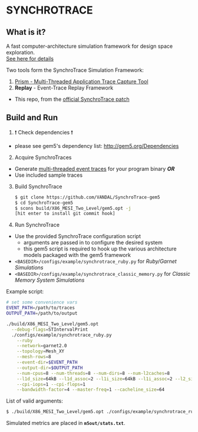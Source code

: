 # SYNCHROTRACE

## What is it?

A fast computer-architecture simulation framework for design space exploration.  
[See here for details](http://vlsi.ece.drexel.edu/index.php?title=SynchroTrace)

Two tools form the SynchroTrace Simulation Framework:

1. [Prism - Multi-Threaded Application Trace Capture Tool][Prism]
2. **Replay** - Event-Trace Replay Framework
  * This repo, from the [official SynchroTrace patch](http://reviews.gem5.org/r/3687)

## Build and Run

1. :exclamation: Check dependencies :exclamation:
  * please see gem5's dependency list: http://gem5.org/Dependencies
2. Acquire SynchroTraces
  * Generate [multi-threaded event traces][Prism] for your program binary ***OR***
  * Use included sample traces
3. Build SynchroTrace

   ```sh
   $ git clone https://github.com/VANDAL/SynchroTrace-gem5
   $ cd SynchroTrace-gem5
   $ scons build/X86_MESI_Two_Level/gem5.opt -j
   [hit enter to install git commit hook]
   ```
4. Run SynchroTrace
  * Use the provided SynchroTrace configuration script
    * arguments are passed in to configure the desired system
    * this gem5 script is required to hook up the various architecture models packaged with the gem5 framework
  * `<BASEDIR>/configs/example/synchrotrace_ruby.py` for *Ruby/Garnet Simulations*
  * `<BASEDIR>/configs/example/synchrotrace_classic_memory.py` for *Classic Memory System Simulations*

   Example script:

   ```sh
   # set some convenience vars
   EVENT_PATH=/path/to/traces
   OUTPUT_PATH=/path/to/output
   
   ./build/X86_MESI_Two_Level/gem5.opt                                                           \
     --debug-flags=STIntervalPrint                                                               \
     ./configs/example/synchrotrace_ruby.py                                                      \
       --ruby                                                                                    \
       --network=garnet2.0                                                                       \
       --topology=Mesh_XY                                                                        \
       --mesh-rows=8                                                                             \
       --event-dir=$EVENT_PATH                                                                   \
       --output-dir=$OUTPUT_PATH                                                                 \
       --num-cpus=8 --num-threads=8 --num-dirs=8 --num-l2caches=8                                \
       --l1d_size=64kB --l1d_assoc=2 --l1i_size=64kB --l1i_assoc=2 --l2_size=4096kB --l2_assoc=8 \
       --cpi-iops=1 --cpi-flops=1                                                                \
       --bandwidth-factor=4 --master-freq=1 --cacheline_size=64
   ```
   List of valid arguments:
   ```sh
   $ ./build/X86_MESI_Two_Level/gem5.opt ./configs/example/synchrotrace_ruby.py --help
   ```

   Simulated metrics are placed in **`m5out/stats.txt`**.

[Sigil2]: https://github.com/VANDAL/Sigil2
[Prism]: https://github.com/VANDAL/prism
